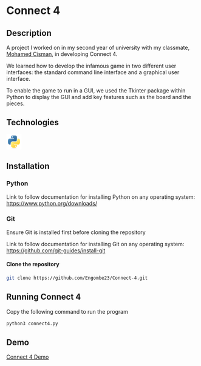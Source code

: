 # Connect 4

<h2>Description</h2>
<p>A project I worked on in my second year of university with my classmate, <a href="https://github.com/mohamedcisman">Mohamed Cisman</a>, in developing Connect 4.</p>
<p>We learned how to develop the infamous game in two different user interfaces: the standard command line interface and a graphical user interface.</p>
<p>To enable the game to run in a GUI, we used the Tkinter package within Python to display the GUI and add key features such as the board and the pieces.</p>

<h2>Technologies</h2>
<a href="https://www.python.org" target="_blank" rel="noreferrer"> <img src="https://raw.githubusercontent.com/devicons/devicon/master/icons/python/python-original.svg" alt="python" width="40" height="40"/> </a>

<h2>Installation</h2>

<h3>Python</h3>

Link to follow documentation for installing Python on any operating system: https://www.python.org/downloads/

<h3>Git</h3>

Ensure Git is installed first before cloning the repository

Link to follow documentation for installing Git on any operating system: https://github.com/git-guides/install-git

<h4>Clone the repository</h4>

```bash
git clone https://github.com/Engombe23/Connect-4.git
```

<h2>Running Connect 4</h2>

Copy the following command to run the program

```bash
python3 connect4.py
```
<h2>Demo</h2>
<a href="https://youtu.be/YyUUsa56LeM">Connect 4 Demo</a>
